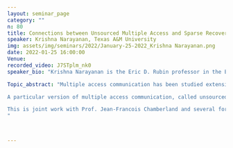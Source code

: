 ```yaml
---
layout: seminar_page
category: ""
n: 80
title: Connections between Unsourced Multiple Access and Sparse Recovery 
speaker: Krishna Narayanan, Texas A&M University
img: assets/img/seminars/2022/January-25-2022_Krishna Narayanan.png
date: 2022-01-25 16:00:00 
Venue: 
recorded_video: J7STplm_nk0
speaker_bio: "Krishna Narayanan is the Eric D. Rubin professor in the Electrical and Computer Engineering department at Texas A&M University.  His recent research interests have been in massive multiple access for IoT, coded distributed computing, machine learning for joint source channel coding, and graph neural networks. He is a Fellow of IEEE and recently received the 2020 best paper award in data storage from IEEE communications society."

Topic_abstract: "Multiple access communication has been studied extensively in information theory and wireless communications for several decades. Simultaneously, sparse recovery problems including compressed sensing, group testing, neighbor discovery in wireless networks, and data stream computing have also been studied in depth within their respective research communities. Although connections between multiple access and sparse recovery were pointed out as early as the 1980s, these fields have emerged mostly independently.

A particular version of multiple access communication, called unsourced multiple access has become very popular recently due to its relevance for the Internet of Things. In this talk, we will show that there are strong connections between designing encoding and signal processing schemes for unsourced multiple access, and designing sensing matrices and recovery algorithms for sparse recovery problems in large dimensions. We will show how these connections can be gainfully exploited for designing algorithms with manageable complexity for both unsourced multiple access and sparse recovery. Our proposed techniques have applications in massive multiple access, neighbor discovery, lossy compressed sensing, heavy hitters problems, and group testing.

This is joint work with Prof. Jean-Francois Chamberland and several former and current graduate students at Texas A&M University.
"



---
```


